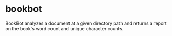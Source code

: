 # bookbot

BookBot analyzes a document at a given directory path and returns a report on the book's word count and unique character counts.